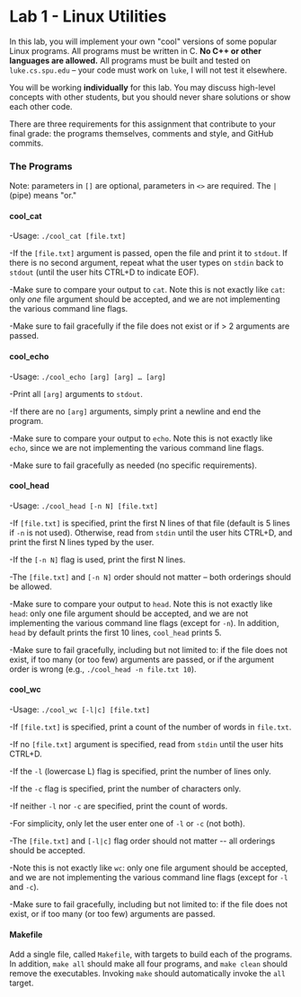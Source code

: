 # Lab 1 - Linux Utilities
In this lab, you will implement your own "cool" versions of some popular Linux programs. All programs must
be written in C. **No C++ or other languages are allowed.** All programs must be built and tested on
`luke.cs.spu.edu` – your code must work on `luke`, I will not test it elsewhere.

You will be working **individually** for this lab. You may discuss high-level concepts with other students,
but you should never share solutions or show each other code.

There are three requirements for this assignment that contribute to your final grade: the programs
themselves, comments and style, and GitHub commits.

### The Programs
  Note: parameters in `[]` are optional, parameters in `<>` are required. The `|` (pipe) means "or."
  
#### cool_cat
  -Usage: `./cool_cat [file.txt]`
  
  -If the `[file.txt]` argument is passed, open the file and print it to `stdout`. If there is no second argument, repeat what the user types on `stdin` back to `stdout` (until the user hits CTRL+D to indicate EOF).

  -Make sure to compare your output to `cat`. Note this is not exactly like `cat`: only *one* file argument should be accepted, and we are not implementing the various command line flags.
  
  -Make sure to fail gracefully if the file does not exist or if > 2 arguments are passed. 
    
#### cool_echo
  -Usage: `./cool_echo [arg] [arg] … [arg]`
  
  -Print all `[arg]` arguments to `stdout`.
  
  -If there are no `[arg]` arguments, simply print a newline and end the program.
  
  -Make sure to compare your output to `echo`. Note this is not exactly like `echo`, since we are not implementing the various command line flags.
  
  -Make sure to fail gracefully as needed (no specific requirements).

#### cool_head
  -Usage: `./cool_head [-n N] [file.txt]`
  
  -If `[file.txt]` is specified, print the first N lines of that file (default is 5 lines if `-n` is not used). Otherwise, read from `stdin` until the user hits CTRL+D, and print the first N lines typed by the user.
  
  -If the `[-n N]` flag is used, print the first N lines.
  
  -The `[file.txt]` and `[-n N]` order should not matter – both orderings should be allowed.
  
  -Make sure to compare your output to `head`. Note this is not exactly like `head`: only one file argument should be accepted, and we are not implementing the various command line flags (except for `-n`). In addition, `head` by default prints the first 10 lines, `cool_head` prints 5.
  
  -Make sure to fail gracefully, including but not limited to: if the file does not exist, if too many (or too few) arguments are passed, or if the argument order is wrong (e.g., `./cool_head -n file.txt 10`).

#### cool_wc
  -Usage: `./cool_wc [-l|c] [file.txt]`
  
  -If `[file.txt]` is specified, print a count of the number of words in `file.txt`.
  
  -If no `[file.txt]` argument is specified, read from `stdin` until the user hits CTRL+D.
  
  -If the `-l` (lowercase L) flag is specified, print the number of lines only.
  
  -If the `-c` flag is specified, print the number of characters only.
  
  -If neither `-l` nor `-c` are specified, print the count of words.
  
  -For simplicity, only let the user enter one of `-l` or `-c` (not both).
  
  -The `[file.txt]` and `[-l|c]` flag order should not matter -- all orderings should be accepted.
  
  -Note this is not exactly like `wc`: only one file argument should be accepted, and we are not implementing the various command line flags (except for `-l` and `-c`).
  
  -Make sure to fail gracefully, including but not limited to: if the file does not exist, or if too many (or too few) arguments are passed.

#### Makefile
  Add a single file, called `Makefile`, with targets to build each of the programs. In addition, `make all` should make all four programs, and `make clean` should remove the executables.  Invoking `make` should automatically invoke the `all` target.


